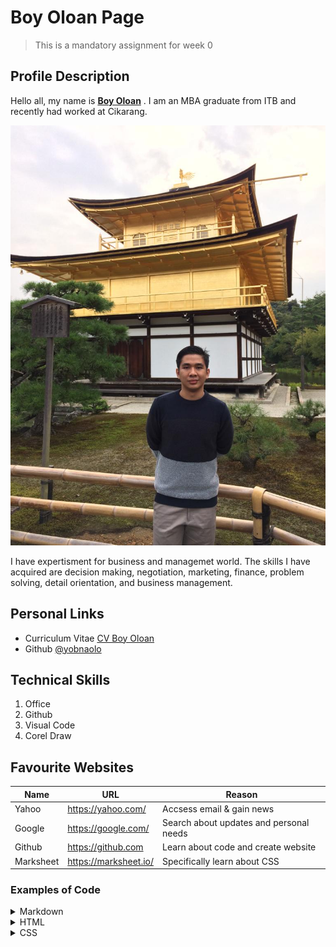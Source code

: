 # Boy Oloan Page
> This is a mandatory assignment for week 0
## Profile Description
Hello all, my name is [**Boy Oloan**](https://drive.google.com/file/d/12Gv37J2HBULqfN7KbtGT1aP0MNEkYAUU/view?usp=share_link) . I am an MBA graduate from ITB and recently had worked at Cikarang.
 
 ![my personal picture](assets/bopb.jpeg)

I have expertisment for business and managemet world.
The skills I have acquired are decision making, negotiation, marketing, finance, problem solving, detail orientation, and business management.

## Personal Links
- Curriculum Vitae [CV Boy Oloan](https://drive.google.com/file/d/12Gv37J2HBULqfN7KbtGT1aP0MNEkYAUU/view?usp=share_link)
- Github [@yobnaolo](https://github.com/yobnaolo)

## Technical Skills
1. Office
2. Github
3. Visual Code
4. Corel Draw

## Favourite Websites
|  Name   |          URL           | Reason                                     |
|---------|------------------------|--------------------------------------------|
|Yahoo    |https://yahoo.com/      | Accsess email & gain news                  |
|Google   |https://google.com/     | Search about updates and personal needs    |
|Github   |https://github.com      | Learn about code and create website        |
|Marksheet|https://marksheet.io/   | Specifically learn about CSS               |

### Examples of Code
<details>
<summary>Markdown</summary>

``` 
# Hello Everyone
This is a kind of paragraph
```

</details>

<details>
<summary>HTML</summary>

```
<main class="content">
<h1>Hello Everyone</h1>
<p>This is a paragraph</p>
```

</details>

<details>
<summary>CSS</summary>

```
.content{
    color: #111;
    font-size: 1.2rem;
}
````



# w0-my-profile-yobnaolo
